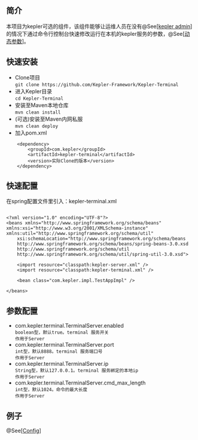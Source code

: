## 简介 ##
本项目为kepler可选的组件，该组件能够让运维人员在没有@See[<a href="https://github.com/Kepler-Framework/Kepler-Admin">kepler admin</a>]的情况下通过命令行控制台快速修改运行在本机的kepler服务的参数，@See[<a href="https://github.com/Kepler-Framework/Kepler-All/wiki/%E5%8F%82%E6%95%B0%E9%85%8D%E7%BD%AE-%E5%8A%A8%E6%80%81%E5%8F%82%E6%95%B0">动态参数</a>]。

## 快速安装 ##
+ Clone项目  
`git clone https://github.com/Kepler-Framework/Kepler-Terminal`
+ 进入Kepler目录  
`cd Kepler-Terminal`
+ 安装至Maven本地仓库  
`mvn clean install`
+ (可选)安装至Maven内网私服  
`mvn clean deploy`
+ 加入pom.xml  
```
	<dependency>
		<groupId>com.kepler</groupId>
		<artifactId>kepler-terminal</artifactId>
		<version>实际Clone的版本</version>
	</dependency>
```

## 快速配置 ##
在spring配置文件里引入：kepler-terminal.xml
```

<?xml version="1.0" encoding="UTF-8"?>
<beans xmlns="http://www.springframework.org/schema/beans" xmlns:xsi="http://www.w3.org/2001/XMLSchema-instance" xmlns:util="http://www.springframework.org/schema/util"
	xsi:schemaLocation="http://www.springframework.org/schema/beans
	http://www.springframework.org/schema/beans/spring-beans-3.0.xsd 
    http://www.springframework.org/schema/util
	http://www.springframework.org/schema/util/spring-util-3.0.xsd">

	<import resource="classpath:kepler-server.xml" />
	<import resource="classpath:kepler-terminal.xml" />

	<bean class="com.kepler.impl.TestAppImpl" />

</beans>

```
## 参数配置 ##

+ com.kepler.terminal.TerminalServer.enabled   
  `boolean型，默认true。terminal 服务开关`  
  `作用于Server`
+ com.kepler.terminal.TerminalServer.port   
  `int型，默认8888。terminal 服务端口号`  
  `作用于Server` 
+ com.kepler.terminal.TerminalServer.ip   
  `String型，默认127.0.0.1。terminal 服务綁定的本地ip`  
  `作用于Server` 
 + com.kepler.terminal.TerminalServer.cmd_max_length   
  `int型，默认1024。命令的最大长度`  
  `作用于Server` 

## 例子 ##

@See[<a href="https://github.com/Kepler-Framework/Kepler-Example/tree/master/config">Config</a>]
